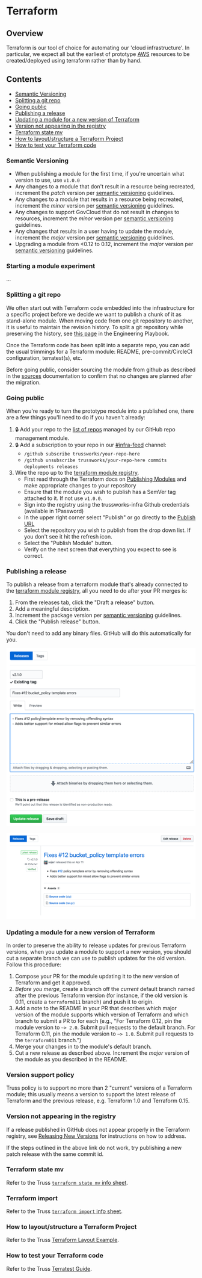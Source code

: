# Terraform

## Overview

Terraform is our tool of choice for automating our 'cloud infrastructure'. In particular, we expect all but the earliest of prototype [AWS](../aws/README.md) resources to be created/deployed using terraform rather than by hand.

## Contents

- [Semantic Versioning](#semantic-versioning)
- [Splitting a git repo](#splitting-a-git-repo)
- [Going public](#going-public)
- [Publishing a release](#publishing-a-release)
- [Updating a module for a new version of Terraform](#updating-a-module-for-a-new-version-of-terraform)
- [Version not appearing in the registry](#version-not-appearing-in-the-registry)
- [Terraform state mv](#terraform-state-mv)
- [How to layout/structure a Terraform Project](#how-to-layoutstructure-a-terraform-project)
- [How to test your Terraform code](#how-to-test-your-terraform-code)

### Semantic Versioning

- When publishing a module for the first time, if you're uncertain what version to use, use `v1.0.0`
- Any changes to a module that don't result in a resource being recreated, increment the _patch_ version per [semantic versioning](https://semver.org/) guidelines.
- Any changes to a module that results in a resource being recreated, increment the _minor_ version per [semantic versioning](https://semver.org/) guidelines.
- Any changes to support GovCloud that do not result in changes to resources, increment the _minor_ version per [semantic versioning](https://semver.org/) guidelines.
- Any changes that results in a user having to update the module, increment the _major_ version per [semantic versioning](https://semver.org/) guidelines.
- Upgrading a module from \<0.12 to 0.12, increment the _major_ version per [semantic versioning](https://semver.org/) guidelines.

### Starting a module experiment

...

### Splitting a git repo

We often start out with Terraform code embedded into the infrastructure for a specific project before we decide we want to publish a chunk of it as stand-alone module. When moving code from one git repository to another, it is useful to maintain the revision history. To split a git repository while preserving the history, see [this page](../../developing/vcs/git-repos.md) in the Engineering Playbook.

Once the Terraform code has been split into a separate repo, you can add the usual trimmings for a Terraform module: README, pre-commit/CircleCI configuration, terratest(s), etc.

Before going public, consider sourcing the module from github as described in the [sources](https://www.terraform.io/docs/modules/sources.html) documentation to confirm that no changes are planned after the migration.

### Going public

When you're ready to turn the prototype module into a published one, there are a few things you'll need to do if you haven't already:

1. 🔒 Add your repo to the [list of repos](https://github.com/trussworks/legendary-waddle/blob/master/trussworks-prod/github-global/main.tf) managed by our GitHub repo management module.
1. 🔒 Add a subscription to your repo in our [#infra-feed](https://trussworks.slack.com/messages/C91SHMKFV/) channel:
   - `/github subscribe trussworks/your-repo-here`
   - `/github unsubscribe trussworks/your-repo-here commits deployments releases`
1. Wire the repo up to the [terraform module registry](https://registry.terraform.io).
   - First read through the Terraform docs on [Publishing Modules](https://www.terraform.io/docs/registry/modules/publish.html) and make appropriate changes to your repository
   - Ensure that the module you wish to publish has a SemVer tag attached to it. If not use `v1.0.0`.
   - Sign into the registry using the trussworks-infra Github credentials (available in 1Password)
   - In the upper right corner select "Publish" or go directly to the [Publish URL](https://registry.terraform.io/github/create)
   - Select the repository you wish to publish from the drop down list. If you don't see it hit the refresh icon.
   - Select the "Publish Module" button.
   - Verify on the next screen that everything you expect to see is correct.

### Publishing a release

To publish a release from a terraform module that's already connected to the [terraform module registry](https://registry.terraform.io), all you need to do after your PR merges is:

1. From the releases tab, click the "Draft a release" button.
1. Add a meaningful description.
1. Increment the package version per [semantic versioning](https://semver.org/) guidelines.
1. Click the "Publish release" button.

You don't need to add any binary files. GitHub will do this automatically for you.

![Screenshot of a release draft][draft-release]

![Screenshot of a published release][publish-release]

### Updating a module for a new version of Terraform

In order to preserve the ability to release updates for previous Terraform versions, when you update a module to support a new version, you should cut a separate branch we can use to publish updates for the old version. Follow this procedure:

1. Compose your PR for the module updating it to the new version of Terraform and get it approved.
1. *Before you merge*, create a branch off the *current* default branch named after the previous Terraform version (for instance, if the old version is 0.11, create a `terraform011` branch) and push it to origin.
1. Add a note to the README in your PR that describes which major version of the module supports which version of Terraform and which branch to submit a PR to for each (e.g., "For Terraform 0.12, pin the module version to `~> 2.0`. Submit pull requests to the default branch. For Terraform 0.11, pin the module version to `~> 1.0`. Submit pull requests to the `terraform011` branch.")
1. Merge your changes in to the module's default branch.
1. Cut a new release as described above. Increment the *major* version of the module as you described in the README.

### Version support policy

Truss policy is to support no more than 2 "current" versions of a
Terraform module; this usually means a version to support the latest
release of Terraform and the previous release, e.g. Terraform 1.0 and
Terraform 0.15.

### Version not appearing in the registry

If a release published in GitHub does not appear properly in the Terraform registry, see [Releasing New Versions](https://www.terraform.io/docs/registry/modules/publish.html#releasing-new-versions) for instructions on how to address.

If the steps outlined in the above link do not work, try publishing a new patch release with the same commit id.

### Terraform state mv

Refer to the Truss [`terraform state mv` info sheet](terraform-state-mv.md).

### Terraform import

Refer to the Truss [`terraform import` info sheet](terraform-import.md).

### How to layout/structure a Terraform Project

Refer to the Truss [Terraform Layout Example](https://github.com/trussworks/terraform-layout-example).

### How to test your Terraform code

Refer to the Truss [Terratest Guide](terratest.md).

[draft-release]: images/draft-release.png "Screenshot of a release draft"
[publish-release]: images/publish-release.png "Screenshot of a published release"
